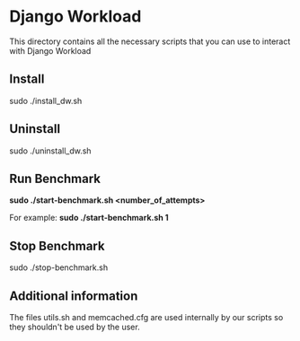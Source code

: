 # Django Workload

This directory contains all the necessary scripts that you can use to interact with Django Workload

## Install

sudo ./install_dw.sh

## Uninstall

sudo ./uninstall_dw.sh

## Run Benchmark

**sudo ./start-benchmark.sh <number_of_attempts>**

For example: **sudo ./start-benchmark.sh 1**

## Stop Benchmark

sudo ./stop-benchmark.sh

## Additional information

The files utils.sh and memcached.cfg are used internally by our scripts so they shouldn't be used by the user.
